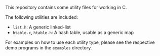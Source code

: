This repository contains some utility files for working in C.

The following utilities are included:  
 - `list.h`:  A generic linked-list
 - `htable.c`, `htable.h`:  A hash table, usable as a generic map

For examples on how to use each utility type, please see the respective demo programs in the `examples` directory.  


